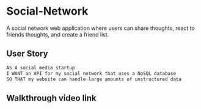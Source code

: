 # Social-Network
A social network web application where users can share thoughts, react to friends thoughts, and create a friend list.

## User Story

```md
AS A social media startup
I WANT an API for my social network that uses a NoSQL database
SO THAT my website can handle large amounts of unstructured data
```
## Walkthrough video link